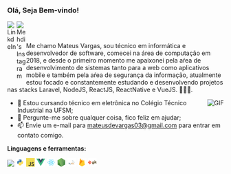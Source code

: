 ### Olá, Seja Bem-vindo!

<a href="https://www.linkedin.com/in/mateus-augusto-vargas-228a461aa">
  <img align="left" alt="LinkdeIn" width="22px" src="https://cdn.jsdelivr.net/npm/simple-icons@v3/icons/linkedin.svg" />
</a>

<a href="https://www.instagram.com/mateuz_vargaz">
  <img align="left" alt="Mehdi's Instagram" width="22px" src="https://cdn.jsdelivr.net/npm/simple-icons@v3/icons/instagram.svg" />
</a>

<br />
<br />

Me chamo Mateus Vargas, sou técnico em informática e desenvolvedor de software, comecei na área de computação em 2018, e desde o primeiro momento me apaixonei pela aŕea de desenvolvimento de sistemas tanto para a web como aplicativos mobile e também pela aŕea de segurança da informação, atualmente estou focado e constantemente estudando e desenvolvendo projetos nas stacks Laravel, NodeJS, ReactJS, ReactNative e VueJS. 👨🏽‍💼. 



  <img align="right" alt="GIF" src="https://i.pinimg.com/originals/e4/26/70/e426702edf874b181aced1e2fa5c6cde.gif" />

- 💼 Estou cursando técnico em eletrônica no Colégio Técnico Industrial na UFSM;
- 💬 Pergunte-me sobre qualquer coisa, fico feliz em ajudar;
- 📫 Envie um e-mail para mateusdevargas03@gmail.com para entrar em contato comigo.


**Linguagens e ferramentas:**

<code><img height="20" src="https://cdn.iconscout.com/icon/free/png-512/laravel-2038872-1720085.png"></code>
<code><img height="20" src="https://raw.githubusercontent.com/github/explore/80688e429a7d4ef2fca1e82350fe8e3517d3494d/topics/python/python.png"></code>
<code><img height="20" src="https://raw.githubusercontent.com/github/explore/80688e429a7d4ef2fca1e82350fe8e3517d3494d/topics/javascript/javascript.png"></code>
<code><img height="20" src="https://raw.githubusercontent.com/github/explore/80688e429a7d4ef2fca1e82350fe8e3517d3494d/topics/vue/vue.png"></code>
<code><img height="20" src="https://raw.githubusercontent.com/github/explore/80688e429a7d4ef2fca1e82350fe8e3517d3494d/topics/react/react.png"></code>
<code><img height="20" src="https://raw.githubusercontent.com/github/explore/80688e429a7d4ef2fca1e82350fe8e3517d3494d/topics/nodejs/nodejs.png"></code>
<code><img height="20" src="https://raw.githubusercontent.com/github/explore/80688e429a7d4ef2fca1e82350fe8e3517d3494d/topics/mysql/mysql.png"></code>
<code><img height="20" src="https://raw.githubusercontent.com/github/explore/80688e429a7d4ef2fca1e82350fe8e3517d3494d/topics/firebase/firebase.png"></code>
<code><img height="20" src="https://raw.githubusercontent.com/github/explore/80688e429a7d4ef2fca1e82350fe8e3517d3494d/topics/git/git.png"></code>

